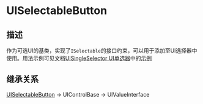 # UISelectableButton



## 描述

作为可选UI的基类，实现了`ISelectable`的接口约束，可以用于添加至UI选择器中使用。用法示例可见文档[UISingleSelector UI单选器](https://boomingtech.feishu.cn/docx/Jqh1dhGMGoI00Gxip1WcetIbnyb)中的[示例](https://boomingtech.feishu.cn/docx/Jqh1dhGMGoI00Gxip1WcetIbnyb#part-OZ2od8Ta6o8cmrxAmShcGEm9nWf)

## 继承关系

<u>UISelectableButton</u> -> UIControlBase -> UIValueInterface